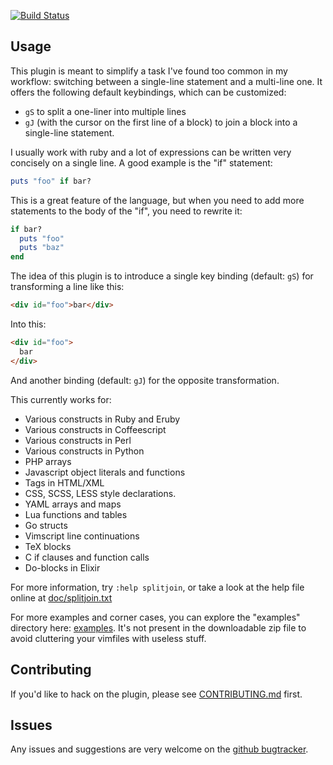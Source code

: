 [![Build Status](https://secure.travis-ci.org/AndrewRadev/splitjoin.vim.png?branch=master)](http://travis-ci.org/AndrewRadev/splitjoin.vim)

## Usage

This plugin is meant to simplify a task I've found too common in my workflow:
switching between a single-line statement and a multi-line one. It offers the
following default keybindings, which can be customized:
* `gS` to split a one-liner into multiple lines
* `gJ` (with the cursor on the first line of a block) to join a block into a
  single-line statement.

I usually work with ruby and a lot of expressions can be written very concisely
on a single line. A good example is the "if" statement:

``` ruby
puts "foo" if bar?
```

This is a great feature of the language, but when you need to add more
statements to the body of the "if", you need to rewrite it:

``` ruby
if bar?
  puts "foo"
  puts "baz"
end
```

The idea of this plugin is to introduce a single key binding (default: `gS`) for transforming a
line like this:

``` html
<div id="foo">bar</div>
```

Into this:

``` html
<div id="foo">
  bar
</div>
```

And another binding (default: `gJ`) for the opposite transformation.

This currently works for:
  * Various constructs in Ruby and Eruby
  * Various constructs in Coffeescript
  * Various constructs in Perl
  * Various constructs in Python
  * PHP arrays
  * Javascript object literals and functions
  * Tags in HTML/XML
  * CSS, SCSS, LESS style declarations.
  * YAML arrays and maps
  * Lua functions and tables
  * Go structs
  * Vimscript line continuations
  * TeX blocks
  * C if clauses and function calls
  * Do-blocks in Elixir

For more information, try `:help splitjoin`, or take a look at the help file
online at
[doc/splitjoin.txt](https://github.com/AndrewRadev/splitjoin.vim/blob/master/doc/splitjoin.txt)

For more examples and corner cases, you can explore the "examples" directory
here:
[examples](https://github.com/AndrewRadev/splitjoin.vim/tree/master/examples).
It's not present in the downloadable zip file to avoid cluttering your vimfiles
with useless stuff.

## Contributing

If you'd like to hack on the plugin, please see
[CONTRIBUTING.md](https://github.com/AndrewRadev/splitjoin.vim/blob/master/CONTRIBUTING.md) first.

## Issues

Any issues and suggestions are very welcome on the
[github bugtracker](https://github.com/AndrewRadev/splitjoin.vim/issues).
